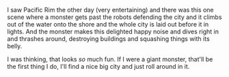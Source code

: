 I saw Pacific Rim the other day (very entertaining) and there was this one scene where a monster gets past the robots defending the city and it climbs out of the water onto the shore and the whole city is laid out before it in lights. And the monster makes this delighted happy noise and dives right in and thrashes around, destroying buildings and squashing things with its belly. 

I was thinking, that looks <i>so</i> much fun. If I were a giant monster, that'll be the first thing I do, I'll find a nice big city and just roll around in it.
